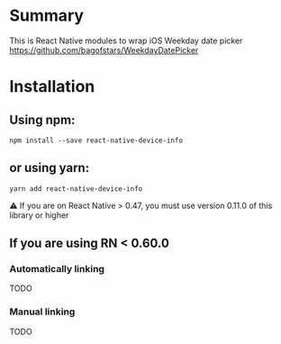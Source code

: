 
# Summary
This is React Native modules to wrap iOS Weekday date picker
https://github.com/bagofstars/WeekdayDatePicker


# Installation

## Using npm:

```npm install --save react-native-device-info```

## or using yarn:

```yarn add react-native-device-info```

⚠️ If you are on React Native > 0.47, you must use version 0.11.0 of this library or higher

## If you are using RN < 0.60.0

### Automatically linking
TODO

### Manual linking
TODO
